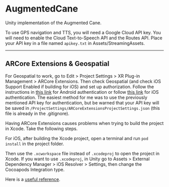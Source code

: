 # AugmentedCane
Unity implementation of the Augmented Cane.

To use GPS navigation and TTS, you will need a Google Cloud API key. You will need to enable the Cloud Text-to-Speech API and the Routes API. Place your API key in a file named `apikey.txt` in Assets/StreamingAssets.

***

## ARCore Extensions & Geospatial

For Geospatial to work, go to Edit > Project Settings > XR Plug-in Management > ARCore Extensions. Then check Geospatial (and check iOS Support Enabled if building for iOS) and set up authorization. Follow the instructions in [this link](https://developers.google.com/ar/develop/unity-arf/geospatial/enable-android) for Android authentication or follow [this link](https://developers.google.com/ar/develop/unity-arf/geospatial/enable-ios) for iOS authentication. The easiest method for me was to use the previously mentioned API key for authentication, but be warned that your API key will be saved in `/ProjectSettings/ARCoreExtensionsProjectSettings.json` (this file is already in the .gitignore).

Having ARCore Extensions causes problems when trying to build the project in Xcode. Take the following steps.

For iOS, after building the Xcode project, open a terminal and run `pod install` in the project folder.

Then use the `.xcworkspace` file instead of `.xcodeproj` to open the project in Xcode. If you want to use `.xcodeproj`, in Unity go to Assets > External Dependency Manager > iOS Resolver > Settings, then change the Cocoapods Integration type.

Here is a [useful reference](https://shobhitsamaria.com/cocoapods-installation-failure-while-building-unity-project-for-ios/).